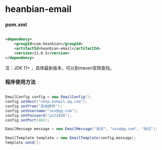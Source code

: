 # heanbian-email

### pom.xml

```xml

<dependency>
	<groupId>com.heanbian</groupId>
	<artifactId>heanbian-email</artifactId>
	<version>11.0.5</version>
</dependency>

```

注：JDK 11+ ，具体最新版本，可以到maven官网查找。

### 程序使用方法

```java

EmailConfig config = new EmailConfig();
config.setHost("smtp.exmail.qq.com");
config.setFrom("系统邮件");
config.setUsername("xxx@qq.com");
config.setPassword("p123456");
config.setPort(465);

EmailMessage message = new EmailMessage("测试", "xxx@qq.com", "测试");

EmailTemplate template = new EmailTemplate(config,message);
template.send();

```
